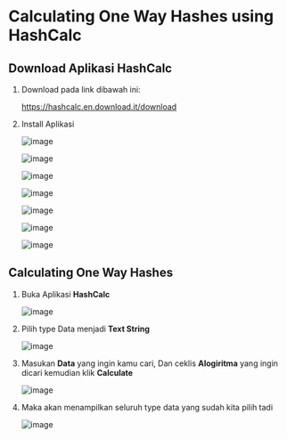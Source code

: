 # Calculating One Way Hashes using HashCalc

## Download Aplikasi HashCalc

1. Download pada link dibawah ini:

   https://hashcalc.en.download.it/download
   
2. Install Aplikasi
   
   ![image](https://github.com/user-attachments/assets/b99358e1-4cac-4bac-971c-dad31f1a17f4)

   ![image](https://github.com/user-attachments/assets/2712c904-f482-4794-bb2d-46d90eedc9fa)

   ![image](https://github.com/user-attachments/assets/31cf83bd-5aca-4422-8e45-6b5ac851a831)

   ![image](https://github.com/user-attachments/assets/d51c9f26-5681-4c85-9d00-b75ea1fcae51)

   ![image](https://github.com/user-attachments/assets/50c7b49b-ba5c-4855-9598-52b8c40f30ca)

   ![image](https://github.com/user-attachments/assets/26d79b94-c9c0-425d-9b37-c83493669eb7)

   ![image](https://github.com/user-attachments/assets/bbc4045b-6c1d-4825-b609-0c4f766c6147)

## Calculating One Way Hashes

1. Buka Aplikasi **HashCalc**

   ![image](https://github.com/user-attachments/assets/b206185c-7e47-41d6-ab6e-af2e83ca9de7)

2. Pilih type Data menjadi **Text String**

   ![image](https://github.com/user-attachments/assets/8f8fff49-22f6-4ec5-b5ae-f69d6577f925)

3. Masukan **Data** yang ingin kamu cari, Dan ceklis **Alogiritma** yang ingin dicari kemudian klik **Calculate**

   ![image](https://github.com/user-attachments/assets/f50b7a69-0004-4b3f-a17b-137abdaf4c3a)

4. Maka akan menampilkan seluruh type data yang sudah kita pilih tadi

   ![image](https://github.com/user-attachments/assets/e961606b-0b81-4338-b9ce-60a1189db55a)
